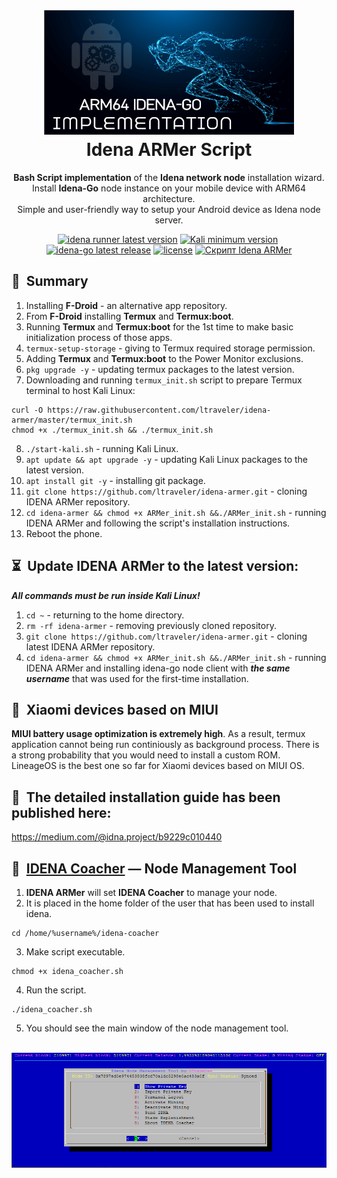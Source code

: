 <h1 align="center">
  <img alt="IDENA ARMer Bash Script - fast idena-go network node deployment for Android" src="https://raw.githubusercontent.com/ltraveler/ltraveler/main/images/IDENA_ARMer_400.png" width="400px"/><br/>
  Idena ARMer Script
</h1>
<p align="center"><b>Bash Script implementation</b> of the <b>Idena network node</b> installation wizard.<br>Install <b>Idena-Go</b> node instance on your mobile device with ARM64 architecture.<br>Simple and user-friendly way to setup your Android device as Idena node server.</p>

<p align="center"><a href="https://github.com/ltraveler/idena-runner/releases/latest" target="_blank"><img src="https://img.shields.io/github/v/release/ltraveler/idena-armer?style=for-the-badge&logo=none" alt="idena runner latest version" /></a>&nbsp;<a href="https://wiki.ubuntu.com/FocalFossa/ReleaseNotes" target="_blank"><img src="https://img.shields.io/badge/Kali-20.04(LTS)+-00ADD8?style=for-the-badge&logo=none" alt="Kali minimum version" /></a>&nbsp;<a href="https://github.com/ltraveler/idena-runner/blob/main/CHANGELOG.md" target="_blank"><img src="https://img.shields.io/badge/Build-Stable-success?style=for-the-badge&logo=none" alt="idena-go latest release" /></a>&nbsp;<a href="https://www.gnu.org/licenses/quick-guide-gplv3.html" target="_blank"><img src="https://img.shields.io/badge/license-GPL3.0-red?style=for-the-badge&logo=none" alt="license" /></a>&nbsp;<a href="https://github.com/ltraveler/idena-armer/blob/master/README.ru-RU.md" target="_blank"><img src="https://img.shields.io/badge/readme-РУССКИЙ-orange?style=for-the-badge&logo=none" alt="Скрипт Idena ARMer" /></a></p>

## 🚀&nbsp; Summary
1. Installing **F-Droid** - an alternative app repository.
2. From **F-Droid** installing **Termux** and **Termux:boot**.
3. Running **Termux** and **Termux:boot** for the 1st time to make basic initialization process of those apps.
4. `termux-setup-storage` - giving to Termux required storage permission.
5. Adding **Termux** and **Termux:boot** to the Power Monitor exclusions.
6. `pkg upgrade -y` - updating termux packages to the latest version.
7. Downloading and running `termux_init.sh` script to prepare Termux terminal to host Kali Linux:
```
curl -O https://raw.githubusercontent.com/ltraveler/idena-armer/master/termux_init.sh
chmod +x ./termux_init.sh && ./termux_init.sh
```
8. `./start-kali.sh` - running Kali Linux.
9. `apt update && apt upgrade -y` - updating Kali Linux packages to the latest version.
10. `apt install git -y` - installing git package.
11. `git clone https://github.com/ltraveler/idena-armer.git` - cloning IDENA ARMer repository.
12. `cd idena-armer && chmod +x ARMer_init.sh &&./ARMer_init.sh` - running IDENA ARMer and following the script's installation instructions.
13. Reboot the phone.

## ⏳&nbsp; Update IDENA ARMer to the latest version:
**_All commands must be run inside Kali Linux!_**
1. `cd ~` - returning to the home directory.
2. `rm -rf idena-armer` - removing previously cloned repository.
3. `git clone https://github.com/ltraveler/idena-armer.git` - cloning latest IDENA ARMer repository.
4. `cd idena-armer && chmod +x ARMer_init.sh &&./ARMer_init.sh` - running IDENA ARMer and installing idena-go node client with <i><b>the same username</b></i> that was used for the first-time installation.

## 🐼&nbsp; Xiaomi devices based on MIUI
<b>MIUI battery usage optimization is extremely high</b>. As a result, termux application cannot being run continiously as background process. There is a strong probability that you would need to install a custom ROM. LineageOS is the best one so far for Xiaomi devices based on MIUI OS.

## 📗&nbsp; The detailed installation guide has been published here:
https://medium.com/@idna.project/b9229c010440

## 👀&nbsp; [IDENA Coacher](https://github.com/ltraveler/idena-coacher) — Node Management Tool
1. **IDENA ARMer** will set **IDENA Coacher** to manage your node.
2. It is placed in the home folder of the user that has been used to install idena.
```
cd /home/%username%/idena-coacher
```
3. Make script executable.
```
chmod +x idena_coacher.sh
```
4. Run the script.
```
./idena_coacher.sh
```
5. You should see the main window of the node management tool.

<p align="center"><br>
  <img alt="Idena Coacher Node Monitor Tool" Title="IDENA Coacher - User Interface" src="https://raw.githubusercontent.com/ltraveler/ltraveler/main/images/IDENA_Coacher_Monitor_Tool_UI.jpg">
</p>
